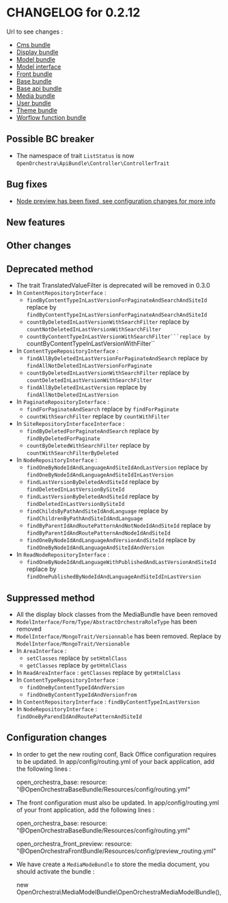 # CHANGELOG for 0.2.12

Url to see changes : 

 - [Cms bundle](https://github.com/open-orchestra/open-orchestra-cms-bundle/compare/v0.2.11...v0.2.12)
 - [Display bundle](https://github.com/open-orchestra/open-orchestra-display-bundle/compare/v0.2.11...v0.2.12)
 - [Model bundle](https://github.com/open-orchestra/open-orchestra-model-bundle/compare/v0.2.11...v0.2.12)
 - [Model interface](https://github.com/open-orchestra/open-orchestra-model-interface/compare/v0.2.11...v0.2.12)
 - [Front bundle](https://github.com/open-orchestra/open-orchestra-front-bundle/compare/v0.2.11...v0.2.12)
 - [Base bundle](https://github.com/open-orchestra/open-orchestra-base-bundle/compare/v0.2.11...v0.2.12)
 - [Base api bundle](https://github.com/open-orchestra/open-orchestra-base-api-bundle/compare/v0.2.11...v0.2.12)
 - [Media bundle](https://github.com/open-orchestra/open-orchestra-media-bundle/compare/v0.2.11...v0.2.12)
 - [User bundle](https://github.com/open-orchestra/open-orchestra-user-bundle/compare/v0.2.11...v0.2.12)
 - [Theme bundle](https://github.com/open-orchestra/open-orchestra-theme-bundle/compare/v0.2.11...v0.2.12)
 - [Worflow function bundle](https://github.com/open-orchestra/open-orchestra-worflow-function-bundle/compare/v0.2.11...v0.2.12)

## Possible BC breaker
 - The namespace of trait `ListStatus` is now `OpenOrchestra\ApiBundle\Controller\ControllerTrait`

## Bug fixes
 - [Node preview has been fixed, see configuration changes for more info](https://trello.com/c/RtRaYALE/1090-2-etq-ubo-je-peux-voir-les-previsu-fr-en-fr)

## New features

## Other changes

## Deprecated method
 - The trait TranslatedValueFilter is deprecated will be removed in 0.3.0
 - In ``ContentRepositoryInterface`` :
   - ``findByContentTypeInLastVersionForPaginateAndSearchAndSiteId`` replace by ``findByContentTypeInLastVersionForPaginateAndSearchAndSiteId``
   - ``countByDeletedInLastVersionWithSearchFilter`` replace by ``countNotDeletedInLastVersionWithSearchFilter``
   - ``countByContentTypeInLastVersionWithSearchFilter```replace by ``countByContentTypeInLastVersionWithFilter``
 - In ``ContentTypeRepositoryInterface`` :
   - ``findAllByDeletedInLastVersionForPaginateAndSearch`` replace by ``findAllNotDeletedInLastVersionForPaginate``
   - ``countByDeletedInLastVersionWithSearchFilter`` replace by ``countDeletedInLastVersionWithSearchFilter``
   - ``findAllByDeletedInLastVersion`` replace by ``findAllNotDeletedInLastVersion``
 - In ``PaginateRepositoryInterface`` :
   - ``findForPaginateAndSearch`` replace by ``findForPaginate``
   - ``countWithSearchFilter`` replace by ``countWithFilter``
 - In ``SiteRepositoryInterfaceInterface`` :
   - ``findByDeletedForPaginateAndSearch`` replace by ``findByDeletedForPaginate``
   - ``countByDeletedWithSearchFilter`` replace by ``countWithSearchFilterByDeleted``
 - In ``NodeRepositoryInterface`` :
   - ``findOneByNodeIdAndLanguageAndSiteIdAndLastVersion`` replace by ``findOneByNodeIdAndLanguageAndSiteIdInLastVersion``
   - ``findLastVersionByDeletedAndSiteId`` replace by ``findDeletedInLastVersionBySiteId``
   - ``findLastVersionByDeletedAndSiteId``  replace by ``findDeletedInLastVersionBySiteId``
   - ``findChildsByPathAndSiteIdAndLanguage`` replace by ``findChildrenByPathAndSiteIdAndLanguage``
   - ``findByParentIdAndRoutePatternAndNotNodeIdAndSiteId`` replace by ``findByParentIdAndRoutePatternAndNodeIdAndSiteId``
   - ``findOneByNodeIdAndLanguageAndVersionAndSiteId`` replace by ``findOneByNodeIdAndLanguageAndSiteIdAndVersion``
 - In ``ReadNodeRepositoryInterface`` :
   - ``findOneByNodeIdAndLanguageWithPublishedAndLastVersionAndSiteId`` replace by ``findOnePublishedByNodeIdAndLanguageAndSiteIdInLastVersion``

## Suppressed method

 - All the display block classes from the MediaBundle have been removed
 -  ``ModelInterface/Form/Type/AbstractOrchestraRoleType`` has been removed
 -  ``ModelInterface/MongoTrait/Versionnable`` has been removed. Replace by ``ModelInterface/MongoTrait/Versionable``
 - In ``AreaInterface`` :
   - ``setClasses`` replace by ``setHtmlClass``
   - ``getClasses`` replace by ``getHtmlClass``
 - In ``ReadAreaInterface`` : ``getClasses`` replace by ``getHtmlClass``
 - In ``ContentTypeRepositoryInterface`` :
   - ``findOneByContentTypeIdAndVersion``
   - ``findOneByContentTypeIdAndVersionfrom``
 - In ``ContentRepositoryInterface`` : ``findByContentTypeInLastVersion``
 - In ``NodeRepositoryInterface`` : ``findOneByParendIdAndRoutePatternAndSiteId``

## Configuration changes
 - In order to get the new routing conf, Back Office configuration requires to be updated. In app/config/routing.yml of your back application, add the following lines :

    open_orchestra_base:
        resource: "@OpenOrchestraBaseBundle/Resources/config/routing.yml"

 - The front configuration must also be updated. In app/config/routing.yml of your front application, add the following lines :

    open_orchestra_base:
        resource: "@OpenOrchestraBaseBundle/Resources/config/routing.yml"

    open_orchestra_front_preview:
        resource: "@OpenOrchestraFrontBundle/Resources/config/preview_routing.yml"
  - We have create a `MediaModeBundle` to store the media document, you should activate the bundle : 

    new OpenOrchestra\MediaModelBundle\OpenOrchestraMediaModelBundle(),

